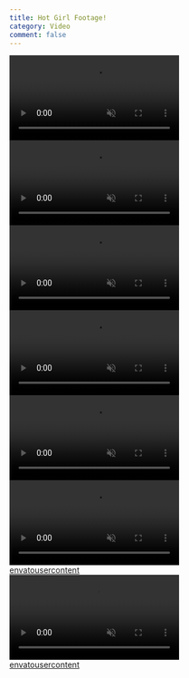 ```yaml
---
title: Hot Girl Footage!
category: Video
comment: false
---
```


<div class="container">
  <div class="videos">
  <video class="active" src="https://previews.customer.envatousercontent.com/files/e3ec9b2a-7acf-47df-a0ee-2c433fa5d2db/video_preview_h264.mp4" width="300" preload="none" autoplay="" muted="" loop="" playsinline="" webkit-playsinline=""></video>
            <video src="https://previews.customer.envatousercontent.com/files/98549940-01d7-46dd-bb95-49928e091e3e/video_preview_h264.mp4" muted></video>
            <video src="https://previews.customer.envatousercontent.com/files/24f4d0f3-6aa2-4f33-8124-40a5d9608e4a/video_preview_h264.mp4" muted></video>
            <video src="https://previews.customer.envatousercontent.com/files/98549940-01d7-46dd-bb95-49928e091e3e/video_preview_h264.mp4" muted></video>
        </div>
        <div class="main-video">
            <video src="https://previews.customer.envatousercontent.com/files/e3ec9b2a-7acf-47df-a0ee-2c433fa5d2db/video_preview_h264.mp4" muted controls autoplay></video>
        </div>
    </div>

<div class="w3-third">
    <div class="w3-card">
<video width="300" preload="none" autoplay="" muted="" loop="" playsinline="" webkit-playsinline="">
  <source src="https://previews.customer.envatousercontent.com/files/98549940-01d7-46dd-bb95-49928e091e3e/video_preview_h264.mp4"></video>
      <div class="w3-container">
      <a href="https://previews.customer.envatousercontent.com/files/98549940-01d7-46dd-bb95-49928e091e3e/video_preview_h264.mp4" alt="envatousercontent" target="_blank"/>envatousercontent
      </div>
    </div>
  </div>
  
<div class="w3-third">
    <div class="w3-card">
<video width="300" preload="none" autoplay="" muted="" loop="" playsinline="" webkit-playsinline="">
  <source src="https://previews.customer.envatousercontent.com/files/24f4d0f3-6aa2-4f33-8124-40a5d9608e4a/video_preview_h264.mp4"></video>
      <div class="w3-container">
      <a href="https://previews.customer.envatousercontent.com/files/24f4d0f3-6aa2-4f33-8124-40a5d9608e4a/video_preview_h264.mp4" alt="envatousercontent" target="_blank"/>envatousercontent
      </div>
    </div>
  </div>
